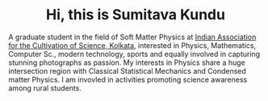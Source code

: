 <h1 align='center'>Hi, this is Sumitava Kundu</h1>
<p align='left'>A graduate student in the field of Soft Matter Physics at <a href="http://iacs.res.in/">Indian Association for the Cultivation of Science, Kolkata</a>, interested in Physics, Mathematics, Computer Sc., modern technology, sports and equally involved in capturing stunning photographs as passion. My interests in Physics share a huge intersection region with Classical Statistical Mechanics and Condensed matter Physics. I am invovled in activities promoting science awareness among rural students.</p>
